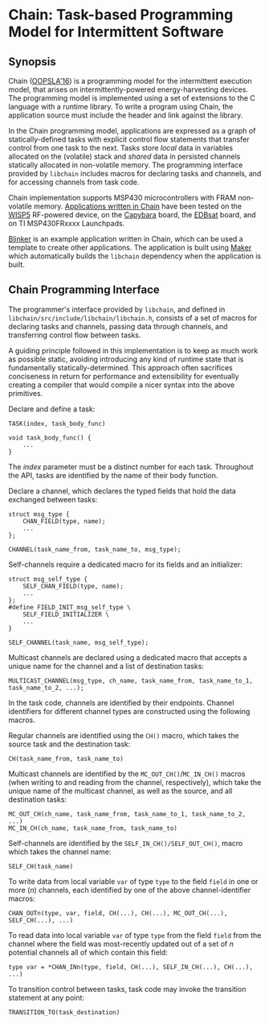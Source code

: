 Chain: Task-based Programming Model for Intermittent Software
=============================================================

Synopsis
--------

Chain ([OOPSLA\'16](http://dl.acm.org/citation.cfm?id=2983995)) is a programming
model for the intermittent execution model, that arises on intermittently-powered
energy-harvesting devices. The programming model is implemented using a set of
extensions to the C language with a runtime library. To write a program using
Chain, the application source must include the header and link against the
library.

In the Chain programming model, applications are expressed as a graph of
statically-defined tasks with explicit control flow statements that transfer
control from one task to the next. Tasks store *local* data in variables
allocated on the (volatile) stack and *shared* data in persisted channels
statically allocated in non-volatile memory. The programming interface
provided by `libchain` includes macros for declaring tasks and channels,
and for accessing channels from task code.

Chain implementation supports MSP430 microcontrollers with FRAM non-volatile
memory. [Applications written in Chain](README.md#benchmark-applications) have
been tested on the [WISP5](http://wisp5.wikispaces.com/WISP+Home) RF-powered
device, on the [Capybara](Capybara.md) board, the [EDBsat](EDBsat.md) board, and on TI
MSP430FRxxxx Launchpads.

[Blinker](https://github.com/CMUAbstract/app-blinker-chain) is an example
application written in Chain, which can be used a template to create other
applications. The application is built using
[Maker](https://github.com/CMUAbstract/maker) which automatically builds the
`libchain` dependency when the application is built.

Chain Programming Interface
---------------------------

The programmer\'s interface provided by `libchain`, and defined in
`libchain/src/include/libchain/libchain.h`, consists of a set of macros for
declaring tasks and channels, passing data through channels, and transferring
control flow between tasks.

A guiding principle followed in this implementation is to keep as much work as
possible static, avoiding introducing any kind of runtime state that is
fundamentally statically-determined. This approach often sacrifices conciseness
in return for performance and extensibility for eventually creating a compiler
that would compile a nicer syntax into the above primitives.

Declare and define a task:

    TASK(index, task_body_func)

    void task_body_func() {
        ...
    }

The *index* parameter must be a distinct number for each task. Throughout
the API, tasks are identified by the name of their body function.

Declare a channel, which declares the typed fields that hold the data exchanged
between tasks:

    struct msg_type {
        CHAN_FIELD(type, name);
        ...
    };

    CHANNEL(task_name_from, task_name_to, msg_type);

Self-channels require a dedicated macro for its fields and an initializer:

    struct msg_self_type {
        SELF_CHAN_FIELD(type, name);
        ...
    };
    #define FIELD_INIT_msg_self_type \
        SELF_FIELD_INITIALIZER \
        ...
    }

    SELF_CHANNEL(task_name, msg_self_type);

Multicast channels are declared using a dedicated macro that accepts a
unique name for the channel and a list of destination tasks:

    MULTICAST_CHANNEL(msg_type, ch_name, task_name_from, task_name_to_1, task_name_to_2, ...);

In the task code, channels are identified by their endpoints. Channel identifiers
for different channel types are constructed using the following macros.

Regular channels are identified using the `CH()` macro, which takes the source
task and the destination task:

    CH(task_name_from, task_name_to)

Multicast channels are identified by the `MC_OUT_CH()`/`MC_IN_CH()` macros
(when writing to and reading from the channel, respectively), which take the
unique name of the multicast channel, as well as the source, and all
destination tasks:

    MC_OUT_CH(ch_name, task_name_from, task_name_to_1, task_name_to_2, ...)
    MC_IN_CH(ch_name, task_name_from, task_name_to)

Self-channels are identified by the `SELF_IN_CH()/SELF_OUT_CH()`, macro which
takes the channel name:

    SELF_CH(task_name)

To write data from local variable `var` of type `type` to the field `field` in
one or more (*n*) channels, each identified by one of the above
channel-identifier macros:

    CHAN_OUTn(type, var, field, CH(...), CH(...), MC_OUT_CH(...), SELF_CH(...), ...)

To read data into local variable `var` of type `type` from the field `field` from
the channel where the field was most-recently updated out of a set of *n*
potential channels all of which contain this field:

    type var = *CHAN_INn(type, field, CH(...), SELF_IN_CH(...), CH(...), ...)

To transition control between tasks, task code may invoke the transition statement
at any point:

    TRANSITION_TO(task_destination)

